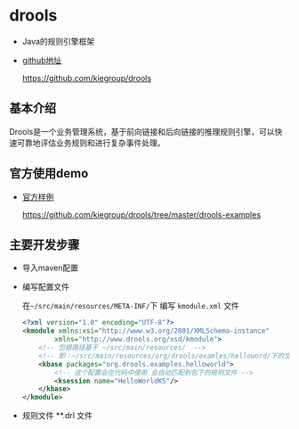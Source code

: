# drools

- Java的规则引擎框架

- [github地址](https://github.com/kiegroup/drools)

    https://github.com/kiegroup/drools

## 基本介绍

Drools是一个业务管理系统，基于前向链接和后向链接的推理规则引擎，可以快速可靠地评估业务规则和进行复杂事件处理。

## 官方使用demo

- [官方样例](https://github.com/kiegroup/drools/tree/master/drools-examples)

    https://github.com/kiegroup/drools/tree/master/drools-examples

## 主要开发步骤

- 导入maven配置

- 编写配置文件

    在`~/src/main/resources/META-INF/`下
    编写 `kmodule.xml` 文件

    ```xml
    <?xml version="1.0" encoding="UTF-8"?>
    <kmodule xmlns:xsi="http://www.w3.org/2001/XMLSchema-instance"
            xmlns="http://www.drools.org/xsd/kmodule">
        <!-- 包根路径基于 ~/src/main/resources/  -->
        <!-- 即：~/src/main/resources/org/drools/examles/helloword/下的文件 -->
        <kbase packages="org.drools.examples.helloworld">
            <!-- 这个配置会在代码中使用 会自动匹配到包下的规则文件 -->
            <ksession name="HelloWorldKS"/>
        </kbase>
    </kmodule>
    ```
- 规则文件 **.drl 文件

